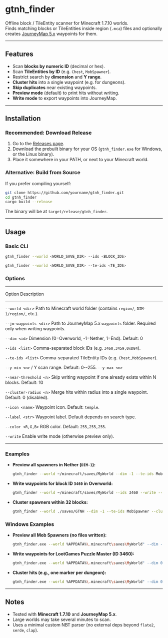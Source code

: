 # gtnh_finder

Offline block / TileEntity scanner for Minecraft 1.7.10 worlds.\
Finds matching blocks or TileEntities inside region (`.mca`) files and
optionally creates [JourneyMap
5.x](https://www.curseforge.com/minecraft/mc-mods/journeymap) waypoints
for them.

------------------------------------------------------------------------

## Features

-   Scan **blocks by numeric ID** (decimal or hex).
-   Scan **TileEntities by ID** (e.g. `Chest`, `MobSpawner`).
-   Restrict search by **dimension** and **Y range**.
-   **Cluster hits** into a single waypoint (e.g. for dungeons).
-   **Skip duplicates** near existing waypoints.
-   **Preview mode** (default) to print hits without writing.
-   **Write mode** to export waypoints into JourneyMap.

------------------------------------------------------------------------

## Installation

### Recommended: Download Release

1.  Go to the [Releases
    page](https://github.com/Kerpackie/gtnh_finder/releases).
2.  Download the prebuilt binary for your OS (`gtnh_finder.exe` for
    Windows, or the Linux binary).
3.  Place it somewhere in your PATH, or next to your Minecraft world.

### Alternative: Build from Source

If you prefer compiling yourself:

``` bash
git clone https://github.com/yourname/gtnh_finder.git
cd gtnh_finder
cargo build --release
```

The binary will be at `target/release/gtnh_finder`.

------------------------------------------------------------------------

## Usage

### Basic CLI

``` bash
gtnh_finder --world <WORLD_SAVE_DIR> --ids <BLOCK_IDS>
```

``` bash
gtnh_finder --world <WORLD_SAVE_DIR> --te-ids <TE_IDS>
```

### Options

  -----------------------------------------------------------------------
  Option                      Description
  --------------------------- -------------------------------------------
  `--world <dir>`             Path to Minecraft world folder (contains
                              `region/`, `DIM-1/region/`, etc.).

  `--jm-waypoints <dir>`      Path to JourneyMap 5.x `waypoints` folder.
                              Required only when writing waypoints.

  `--dim <id>`                Dimension (0=Overworld, -1=Nether, 1=End).
                              Default: 0

  `--ids <list>`              Comma-separated block IDs
                              (e.g. `3460,3459,0xD84`).

  `--te-ids <list>`           Comma-separated TileEntity IDs
                              (e.g. `Chest,MobSpawner`).

  `--y-min <n>` /             Y scan range. Default: 0--255.
  `--y-max <n>`               

  `--near-threshold <n>`      Skip writing waypoint if one already exists
                              within N blocks. Default: 10

  `--cluster-radius <n>`      Merge hits within radius into a single
                              waypoint. Default: 0 (disabled).

  `--icon <name>`             Waypoint icon. Default: `temple`.

  `--label <str>`             Waypoint label. Default depends on search
                              type.

  `--color <R,G,B>`           RGB color. Default: `255,255,255`.

  `--write`                   Enable write mode (otherwise preview only).
  
  -----------------------------------------------------------------------

### Examples

-   **Preview all spawners in Nether (`DIM-1`):**

    ``` bash
    gtnh_finder --world ~/minecraft/saves/MyWorld --dim -1 --te-ids MobSpawner
    ```

-   **Write waypoints for block ID `3460` in Overworld:**

    ``` bash
    gtnh_finder --world ~/minecraft/saves/MyWorld --ids 3460 --write --jm-waypoints ~/.minecraft/journeymap/data/mp/MyServer/waypoints
    ```

-   **Cluster spawners within 32 blocks:**

    ``` bash
    gtnh_finder --world ./saves/GTNH --dim -1 --te-ids MobSpawner --cluster-radius 32 --write --jm-waypoints ./journeymap/waypoints
    ```
### Windows Examples

-   **Preview all Mob Spawners (no files written):**

    ``` bash
    gtnh_finder.exe --world %APPDATA%\.minecraft\saves\MyWorld" --dim -1 --te-ids MobSpawner
    ```

-   **Write waypoints for LootGames Puzzle Master (ID 3460):**

    ``` bash
    gtnh_finder.exe --world %APPDATA%\.minecraft\saves\MyWorld" --dim 0 --ids 3460 --y-min 20 --y-max 64 --write --jm-waypoints "%APPDATA%\.minecraft\journeymap\data\sp\MyWorld\waypoints"

    ```

-   **Cluster hits (e.g., one marker per dungeon):**

    ``` bash
    gtnh_finder.exe --world %APPDATA%\.minecraft\saves\MyWorld" --dim 0 --te-ids MobSpawner --cluster-radius 64 --write --jm-waypoints "%APPDATA%\.minecraft\journeymap\data\sp\MyWorld\waypoints"
    ```

------------------------------------------------------------------------

## Notes

-   Tested with **Minecraft 1.7.10** and **JourneyMap 5.x**.
-   Large worlds may take several minutes to scan.
-   Uses a minimal custom NBT parser (no external deps beyond `flate2`,
    `serde`, `clap`).

